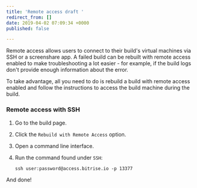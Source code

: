 ```yaml
---
title: 'Remote access draft '
redirect_from: []
date: 2019-04-02 07:09:34 +0000
published: false

---
```

Remote access allows users to connect to their build's virtual machines via SSH or a screenshare app. A failed build can be rebuilt with remote access enabled to make troubleshooting a lot easier - for example, if the build logs don't provide enough information about the error.

To take advantage, all you need to do is rebuild a build with remote access enabled and follow the instructions to access the build machine during the build. 

### Remote access with SSH

1. Go to the build page.
2. Click the `Rebuild with Remote Access` option.
3. Open a command line interface.
4. Run the command found under `SSH`:

       ssh user:password@access.bitrise.io -p 13377

And done! 